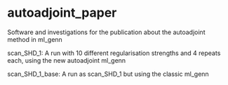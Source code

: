 # autoadjoint_paper
Software and investigations for the publication about the autoadjoint method in ml_genn

scan_SHD_1: A run with 10 different regularisation strengths and 4 repeats each, using the new autoadjoint ml_genn

scan_SHD_1_base: A run as scan_SHD_1 but using the classic ml_genn

